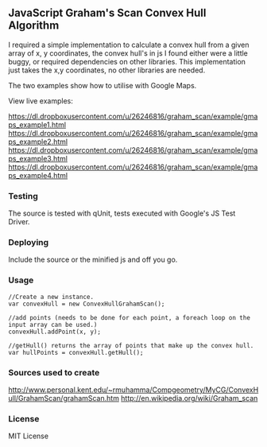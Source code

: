 ## JavaScript Graham's Scan Convex Hull Algorithm

I required a simple implementation to calculate a convex hull from a given array of x, y coordinates,
the convex hull's in js I found either were a little buggy, or required dependencies on other libraries.
This implementation just takes the x,y coordinates, no other libraries are needed.

The two examples show how to utilise with Google Maps.

View live examples:

https://dl.dropboxusercontent.com/u/26246816/graham_scan/example/gmaps_example1.html
https://dl.dropboxusercontent.com/u/26246816/graham_scan/example/gmaps_example2.html
https://dl.dropboxusercontent.com/u/26246816/graham_scan/example/gmaps_example3.html
https://dl.dropboxusercontent.com/u/26246816/graham_scan/example/gmaps_example4.html


### Testing

The source is tested with qUnit, tests executed with Google's JS Test Driver.

### Deploying

Include the source or the minified js and off you go.


### Usage

    //Create a new instance.
    var convexHull = new ConvexHullGrahamScan();

    //add points (needs to be done for each point, a foreach loop on the input array can be used.)
    convexHull.addPoint(x, y);

    //getHull() returns the array of points that make up the convex hull.
    var hullPoints = convexHull.getHull();


### Sources used to create

http://www.personal.kent.edu/~rmuhamma/Compgeometry/MyCG/ConvexHull/GrahamScan/grahamScan.htm
http://en.wikipedia.org/wiki/Graham_scan

### License

MIT License